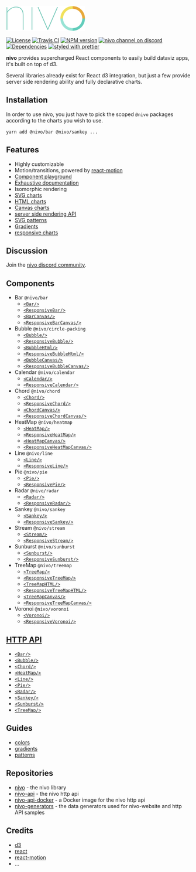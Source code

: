 <img alt="nivo" src="https://raw.githubusercontent.com/plouc/nivo/master/nivo.png" width="216" height="68"/>

[![License][license-image]][license-url]
[![Travis CI][travis-image]][travis-url]
[![NPM version][npm-image]][npm-url]
[![nivo channel on discord](https://img.shields.io/badge/discord-nivo-61dafb.svg?style=flat-square)](https://discord.gg/n7Ft74f)
[![Dependencies][gemnasium-image]][gemnasium-url]
[![styled with prettier][prettier-image]][prettier-url]

**nivo** provides supercharged React components to easily build dataviz apps,
it's built on top of d3.

Several libraries already exist for React d3 integration,
but just a few provide server side rendering ability and fully declarative charts.

## Installation

In order to use nivo, you just have to pick the scoped `@nivo` packages according to the charts you wish to use.

```
yarn add @nivo/bar @nivo/sankey ...
```

## Features

* Highly customizable
* Motion/transitions, powered by [react-motion](https://github.com/chenglou/react-motion)
* [Component playground](http://nivo.rocks)
* [Exhaustive documentation](http://nivo.rocks)
* Isomorphic rendering
* [SVG charts](http://nivo.rocks/#/components?filter=svg)
* [HTML charts](http://nivo.rocks/#/components?filter=html)
* [Canvas charts](http://nivo.rocks/#/components?filter=canvas)
* [server side rendering API](https://github.com/plouc/nivo-api)
* [SVG patterns](http://nivo.rocks/#/guides/patterns)
* [Gradients](http://nivo.rocks/#/guides/gradients)
* [responsive charts](http://nivo.rocks/#/components?q=responsive)

## Discussion

Join the [nivo discord community](https://discord.gg/n7Ft74f).

## Components

* Bar `@nivo/bar`
  * [`<Bar/>`](http://nivo.rocks/#/bar)
  * [`<ResponsiveBar/>`](http://nivo.rocks/#/bar)
  * [`<BarCanvas/>`](http://nivo.rocks/#/bar/canvas)
  * [`<ResponsiveBarCanvas/>`](http://nivo.rocks/#/bar/canvas)
* Bubble `@nivo/circle-packing`
  * [`<Bubble/>`](http://nivo.rocks/#/bubble)
  * [`<ResponsiveBubble/>`](http://nivo.rocks/#/bubble)
  * [`<BubbleHtml/>`](http://nivo.rocks/#/bubble/html)
  * [`<ResponsiveBubbleHtml/>`](http://nivo.rocks/#/bubble/html)
  * [`<BubbleCanvas/>`](http://nivo.rocks/#/bubble/canvas)
  * [`<ResponsiveBubbleCanvas/>`](http://nivo.rocks/#/bubble/canvas)
* Calendar `@nivo/calendar`
  * [`<Calendar/>`](http://nivo.rocks/#/calendar)
  * [`<ResponsiveCalendar/>`](http://nivo.rocks/#/calendar)
* Chord `@nivo/chord`
  * [`<Chord/>`](http://nivo.rocks/#/chord)
  * [`<ResponsiveChord/>`](http://nivo.rocks/#/chord)
  * [`<ChordCanvas/>`](http://nivo.rocks/#/chord/canvas)
  * [`<ResponsiveChordCanvas/>`](http://nivo.rocks/#/chord/canvas)
* HeatMap `@nivo/heatmap`
  * [`<HeatMap/>`](http://nivo.rocks/#/heatmap)
  * [`<ResponsiveHeatMap/>`](http://nivo.rocks/#/heatmap)
  * [`<HeatMapCanvas/>`](http://nivo.rocks/#/heatmap/canvas)
  * [`<ResponsiveHeatMapCanvas/>`](http://nivo.rocks/#/heatmap/canvas)
* Line `@nivo/line`
  * [`<Line/>`](http://nivo.rocks/#/line)
  * [`<ResponsiveLine/>`](http://nivo.rocks/#/line)
* Pie `@nivo/pie`
  * [`<Pie/>`](http://nivo.rocks/#/pie)
  * [`<ResponsivePie/>`](http://nivo.rocks/#/pie)
* Radar `@nivo/radar`
  * [`<Radar/>`](http://nivo.rocks/#/radar)
  * [`<ResponsiveRadar/>`](http://nivo.rocks/#/radar)
* Sankey `@nivo/sankey`
  * [`<Sankey/>`](http://nivo.rocks/#/sankey)
  * [`<ResponsiveSankey/>`](http://nivo.rocks/#/sankey)
* Stream `@nivo/stream`
  * [`<Stream/>`](http://nivo.rocks/#/stream)
  * [`<ResponsiveStream/>`](http://nivo.rocks/#/stream)
* Sunburst `@nivo/sunburst`
  * [`<Sunburst/>`](http://nivo.rocks/#/sunburst)
  * [`<ResponsiveSunburst/>`](http://nivo.rocks/#/sunburst)
* TreeMap `@nivo/treemap`
  * [`<TreeMap/>`](http://nivo.rocks/#/treemap)
  * [`<ResponsiveTreeMap/>`](http://nivo.rocks/#/treemap)
  * [`<TreeMapHTML/>`](http://nivo.rocks/#/treemap/html)
  * [`<ResponsiveTreeMapHTML/>`](http://nivo.rocks/#/treemap/html)
  * [`<TreeMapCanvas/>`](http://nivo.rocks/#/treemap/canvas)
  * [`<ResponsiveTreeMapCanvas/>`](http://nivo.rocks/#/treemap/canvas)
* Voronoi `@nivo/voronoi`
  * [`<Voronoi/>`](http://nivo.rocks/#/voronoi)
  * [`<ResponsiveVoronoi/>`](http://nivo.rocks/#/voronoi)

## [HTTP API](https://github.com/plouc/nivo-api)

* [`<Bar/>`](https://nivo-api.herokuapp.com/samples/bar.svg)
* [`<Bubble/>`](https://nivo-api.herokuapp.com/samples/bubble.svg)
* [`<Chord/>`](https://nivo-api.herokuapp.com/samples/chord.svg)
* [`<HeatMap/>`](https://nivo-api.herokuapp.com/samples/heatmap.svg)
* [`<Line/>`](https://nivo-api.herokuapp.com/samples/line.svg)
* [`<Pie/>`](https://nivo-api.herokuapp.com/samples/pie.svg)
* [`<Radar/>`](https://nivo-api.herokuapp.com/samples/radar.svg)
* [`<Sankey/>`](https://nivo-api.herokuapp.com/samples/sankey.svg)
* [`<Sunburst/>`](https://nivo-api.herokuapp.com/samples/sunburst.svg)
* [`<TreeMap/>`](https://nivo-api.herokuapp.com/samples/treemap.svg)

## Guides

* [colors](http://nivo.rocks/#/guides/colors)
* [gradients](http://nivo.rocks/#/guides/gradients)
* [patterns](http://nivo.rocks/#/guides/patterns)

## Repositories

* [nivo](https://github.com/plouc/nivo) - the nivo library
* [nivo-api](https://github.com/plouc/nivo-api) - the nivo http api
* [nivo-api-docker](https://github.com/plouc/nivo-api-docker) - a Docker image for the nivo http api
* [nivo-generators](https://github.com/plouc/nivo-generators) - the data generators used for nivo-website and http API samples

## Credits

* [d3](https://d3js.org/)
* [react](https://facebook.github.io/react/)
* [react-motion](https://github.com/chenglou/react-motion)
* …

[license-image]: https://img.shields.io/github/license/plouc/nivo.svg?style=flat-square
[license-url]: https://github.com/plouc/nivo/blob/master/LICENSE.md
[npm-image]: https://img.shields.io/npm/v/@nivo/core.svg?style=flat-square
[npm-url]: https://www.npmjs.com/~nivo
[travis-image]: https://img.shields.io/travis/plouc/nivo.svg?style=flat-square
[travis-url]: https://travis-ci.org/plouc/nivo
[prettier-image]: https://img.shields.io/badge/styled_with-prettier-ff69b4.svg?style=flat-square
[prettier-url]: https://github.com/prettier/prettier
[gemnasium-image]: https://img.shields.io/gemnasium/plouc/nivo.svg?style=flat-square
[gemnasium-url]: https://gemnasium.com/plouc/nivo
